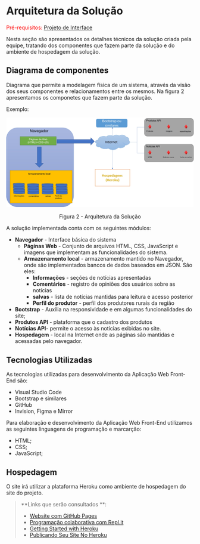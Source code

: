 # Arquitetura da Solução

<span style="color:red">Pré-requisitos: <a href="3-Projeto de Interface.md"> Projeto de Interface</a></span>

Nesta seção são apresentados os detalhes técnicos da solução criada pela equipe, tratando dos componentes que fazem parte da solução e do ambiente de hospedagem da solução.

## Diagrama de componentes

Diagrama que permite a modelagem física de um sistema, através da visão dos seus componentes e relacionamentos entre os mesmos. Na figura 2 apresentamos os componetes que fazem parte da solução. 

Exemplo: 

![Diagrama de Componentes](/docs/img/organicocomponentes.jpg)
<center>Figura 2 - Arquitetura da Solução</center>

A solução implementada conta com os seguintes módulos:
- **Navegador** - Interface básica do sistema  
  - **Páginas Web** - Conjunto de arquivos HTML, CSS, JavaScript e imagens que implementam as funcionalidades do sistema.
   - **Armazenamento local** - armazenamento mantido no Navegador, onde são implementados bancos de dados baseados em JSON. São eles: 
     - **Informações** - seções de notícias apresentadas 
     - **Comentários** - registro de opiniões dos usuários sobre as notícias
     - **salvas** - lista de notícias mantidas para leitura e acesso posterior
     - **Perfil do produtor** - perfil dos produtores rurais da região
 - **Bootstrap** - Auxilia na responsividade e em algumas funcionalidades do site;
 - **Produtos API** - plataforma que o cadastro dos produtos
 - **Notícias API**- permite o acesso às notícias exibidas no site.
 - **Hospedagem** - local na Internet onde as páginas são mantidas e acessadas pelo navegador. 


## Tecnologias Utilizadas

As tecnologias utilizadas para desenvolvimento da Aplicação Web Front-End são:

- Visual Studio Code
- Bootstrap e similares
- GitHub
- Invision, Figma e Mirror

Para elaboração e desenvolvimento da Aplicação Web Front-End utilizamos as seguintes linguagens de programação e marcarção:

- HTML;
- CSS;
- JavaScript;


## Hospedagem

O site irá utilizar a plataforma Heroku como ambiente de hospedagem do site do projeto. 

> **Links que serão consultados **:
>
> - [Website com GitHub Pages](https://pages.github.com/)
> - [Programação colaborativa com Repl.it](https://repl.it/)
> - [Getting Started with Heroku](https://devcenter.heroku.com/start)
> - [Publicando Seu Site No Heroku](http://pythonclub.com.br/publicando-seu-hello-world-no-heroku.html)

